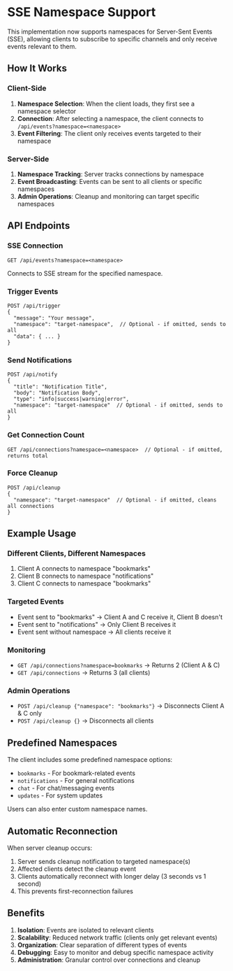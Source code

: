 # SSE Namespace Support

This implementation now supports namespaces for Server-Sent Events (SSE), allowing clients to subscribe to specific channels and only receive events relevant to them.

## How It Works

### Client-Side
1. **Namespace Selection**: When the client loads, they first see a namespace selector
2. **Connection**: After selecting a namespace, the client connects to `/api/events?namespace=<namespace>`
3. **Event Filtering**: The client only receives events targeted to their namespace

### Server-Side
1. **Namespace Tracking**: Server tracks connections by namespace
2. **Event Broadcasting**: Events can be sent to all clients or specific namespaces
3. **Admin Operations**: Cleanup and monitoring can target specific namespaces

## API Endpoints

### SSE Connection
```
GET /api/events?namespace=<namespace>
```
Connects to SSE stream for the specified namespace.

### Trigger Events
```
POST /api/trigger
{
  "message": "Your message",
  "namespace": "target-namespace",  // Optional - if omitted, sends to all
  "data": { ... }
}
```

### Send Notifications
```
POST /api/notify
{
  "title": "Notification Title",
  "body": "Notification Body",
  "type": "info|success|warning|error",
  "namespace": "target-namespace"  // Optional - if omitted, sends to all
}
```

### Get Connection Count
```
GET /api/connections?namespace=<namespace>  // Optional - if omitted, returns total
```

### Force Cleanup
```
POST /api/cleanup
{
  "namespace": "target-namespace"  // Optional - if omitted, cleans all connections
}
```

## Example Usage

### Different Clients, Different Namespaces
1. Client A connects to namespace "bookmarks"
2. Client B connects to namespace "notifications"
3. Client C connects to namespace "bookmarks"

### Targeted Events
- Event sent to "bookmarks" → Client A and C receive it, Client B doesn't
- Event sent to "notifications" → Only Client B receives it
- Event sent without namespace → All clients receive it

### Monitoring
- `GET /api/connections?namespace=bookmarks` → Returns 2 (Client A & C)
- `GET /api/connections` → Returns 3 (all clients)

### Admin Operations
- `POST /api/cleanup {"namespace": "bookmarks"}` → Disconnects Client A & C only
- `POST /api/cleanup {}` → Disconnects all clients

## Predefined Namespaces

The client includes some predefined namespace options:
- `bookmarks` - For bookmark-related events
- `notifications` - For general notifications
- `chat` - For chat/messaging events
- `updates` - For system updates

Users can also enter custom namespace names.

## Automatic Reconnection

When server cleanup occurs:
1. Server sends cleanup notification to targeted namespace(s)
2. Affected clients detect the cleanup event
3. Clients automatically reconnect with longer delay (3 seconds vs 1 second)
4. This prevents first-reconnection failures

## Benefits

1. **Isolation**: Events are isolated to relevant clients
2. **Scalability**: Reduced network traffic (clients only get relevant events)
3. **Organization**: Clear separation of different types of events
4. **Debugging**: Easy to monitor and debug specific namespace activity
5. **Administration**: Granular control over connections and cleanup
